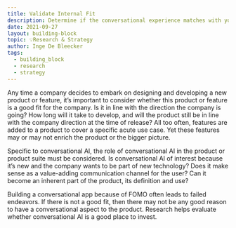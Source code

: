 ```yaml
---
title: Validate Internal Fit
description: Determine if the conversational experience matches with your brand
date: 2021-09-27
layout: building-block
topic: 💡Research & Strategy
author: Inge De Bleecker
tags:
  - building_block
  - research
  - strategy
---
```

Any time a company decides to embark on designing and developing a new product or feature, it’s important to consider whether this product or feature is a good fit for the company. Is it in line with the direction the company is going? How long will it take to develop, and will the product still be in line with the company direction at the time of release? All too often, features are added to a product to cover a specific acute use case. Yet these features may or may not enrich the product or the bigger picture.

Specific to conversational AI, the role of conversational AI in the product or product suite must be considered. Is conversational AI of interest because it’s new and the company wants to be part of new technology? Does it make sense as a value-adding communication channel for the user? Can it become an inherent part of the product, its definition and use? 

Building a conversational app because of FOMO often leads to failed endeavors. If there is not a good fit, then there may not be any good reason to have a conversational aspect to the product. Research helps evaluate whether conversational AI is a good place to invest. 
